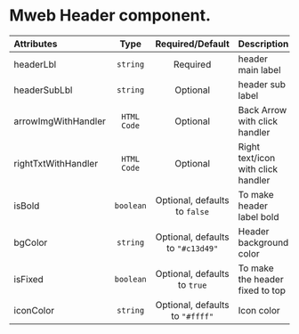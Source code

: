 # Mweb Header component.

<table>
    <thead>
        <tr>
            <th style="text-align:left;">Attributes</th>
            <th style="text-align:center;">Type</th>
            <th style="text-align:center;">Required/Default</th>
            <th style="text-align:left;">Description</th>
        </tr>
    </thead>
    <tbody>
        <tr>
            <td style="text-align:left;">headerLbl</td>
            <td style="text-align:center;"><code>string</code></td>
            <td style="text-align:center;">Required</td>
            <td style="text-align:left;">header main label</td>
        </tr>
        <tr>
            <td style="text-align:left;">headerSubLbl</td>
            <td style="text-align:center;"><code>string</code></td>
            <td style="text-align:center;">Optional</td>
            <td style="text-align:left;">header sub label</td>
        </tr>
         <tr>
            <td style="text-align:left;">arrowImgWithHandler</td>
            <td style="text-align:center;"><code>HTML Code</code></td>
            <td style="text-align:center;">Optional</td>
            <td style="text-align:left;">Back Arrow with click handler</td>
        </tr>
         <tr>
            <td style="text-align:left;">rightTxtWithHandler</td>
            <td style="text-align:center;"><code>HTML Code</code></td>
            <td style="text-align:center;">Optional</td>
            <td style="text-align:left;">Right text/icon with click handler</td>
        </tr>
         <tr>
            <td style="text-align:left;">isBold</td>
            <td style="text-align:center;"><code>boolean</code></td>
            <td style="text-align:center;">Optional, defaults to <code>false</code></td>
            <td style="text-align:left;">To make header label bold</td>
        </tr>
         <tr>
            <td style="text-align:left;">bgColor</td>
            <td style="text-align:center;"><code>string</code></td>
            <td style="text-align:center;">Optional, defaults to <code>"#c13d49"</code></td>
            <td style="text-align:left;">Header background color</td>
        </tr>
        <tr>
            <td style="text-align:left;">isFixed</td>
            <td style="text-align:center;"><code>boolean</code></td>
            <td style="text-align:center;">Optional, defaults to <code>true</code></td>
            <td style="text-align:left;">To make the header fixed to top</td>
        </tr>
        <tr>
            <td style="text-align:left;">iconColor</td>
            <td style="text-align:center;"><code>string</code></td>
            <td style="text-align:center;">Optional, defaults to <code>"#ffff"</code></td>
            <td style="text-align:left;">Icon color</td>
        </tr>
    </tbody>
</table>

